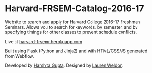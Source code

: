 # Harvard-FRSEM-Catalog-2016-17

Website to search and apply for Harvard College 2016-17 Freshman Seminars. Allows you to search for keywords, by semester, and by specifying timings for other classes to prevent schedule conflicts. 

Live at [harvard-frsemr.herokuapp.com](harvard-frsemr.herokuapp.com)

Built using Flask (Python and Jinja2) and with HTML/CSS/JS generated from Webflow. 

Developed by [Harshita Gupta](github.com/harshita-gupta). Designed by [Lauren Weldon](lweldon.com).
